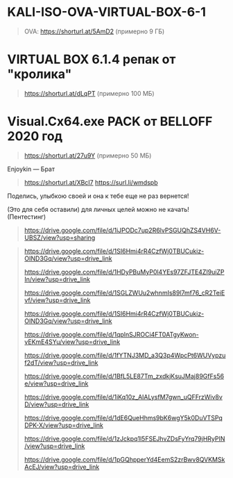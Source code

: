 # KALI-ISO-OVA-VIRTUAL-BOX-6-1

>OVA: https://shorturl.at/5AmD2  (примерно 9 ГБ)

# VIRTUAL BOX 6.1.4 репак от "кролика"
> https://shorturl.at/dLqPT (примерно 100 МБ)

# Visual.Cx64.exe PACK от BELLOFF 2020 год
> https://shorturl.at/27u9Y (примерно 50 МБ)
>
> 
Enjoykin — Брат
> https://shorturl.at/XBcI7
> https://surl.li/wmdspb


Поделись, улыбкою своей и она к тебе еще не раз вернется!

(Это для себя оставили) для личных целей можно не качать! (Пентестинг)
> https://drive.google.com/file/d/1iJPODc7up2R6lvPSGUQhZS4VH6V-UBSZ/view?usp=sharing

> https://drive.google.com/file/d/1SI6Hmi4rR4CzfWj0TBUCukiz-OIND3Gq/view?usp=drive_link
>
> https://drive.google.com/file/d/1HDyPBuMyP0l4YEs97ZFJTE4ZI9uiZPIn/view?usp=drive_link
>
> https://drive.google.com/file/d/1SGLZWUu2whnmIs89l7mf76_cR2TeiEvf/view?usp=drive_link
>
> https://drive.google.com/file/d/1SI6Hmi4rR4CzfWj0TBUCukiz-OIND3Gq/view?usp=drive_link
>
> https://drive.google.com/file/d/1qplnSJROCi4FT0ATgyKwon-vEKmE4SYu/view?usp=drive_link
>
> https://drive.google.com/file/d/1fYTNJ3MD_a3Q3p4WpcPt6WUVypzuf2dT/view?usp=drive_link
>
> https://drive.google.com/file/d/1BfL5LE87Tm_zxdkjKsuJMaj89GfFs56e/view?usp=drive_link
>
> https://drive.google.com/file/d/1iKq10z_AIALysfM7gwn_uQFFrzWiv8vD/view?usp=drive_link
>
> https://drive.google.com/file/d/1dE6QueHhms9bK6wgY5k0DuVTSPqDPK-X/view?usp=drive_link
>
> https://drive.google.com/file/d/1zJckpq1l5FSEJhvZDsFyYrq79jHRyPIN/view?usp=drive_link
>
> https://drive.google.com/file/d/1pGQhpperYd4EemS2zrBwv8QVKMSkAcEJ/view?usp=drive_link
